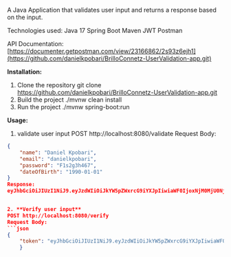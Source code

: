 
A Java Application that validates user input and returns a response based on the input.

Technologies used:
Java 17
Spring Boot
Maven
JWT
Postman

API Documentation:
[https://documenter.getpostman.com/view/23166862/2s93z6ejh1](https://github.com/danielkpobari/BrilloConnetz-UserValidation-app.git)

**Installation:**
1. Clone the repository
git clone https://github.com/danielkpobari/BrilloConnetz-UserValidation-app.git
2. Build the project
./mvnw clean install
3. Run the project
./mvnw spring-boot:run

**Usage:**
1. validate user input
POST http://localhost:8080/validate
Request Body:
```json
{
    "name": "Daniel Kpobari",
    "email": "danielkpobari",
    "password": "F1s2g3h467",
    "dateOfBirth": "1990-01-01"
}
Response:
eyJhbGciOiJIUzI1NiJ9.eyJzdWIiOiJkYW5pZWxrcG9iYXJpIiwiaWF0IjoxNjM0MjU0NjQ3LCJleHAiOjE2Mz```


2. **Verify user input**
POST http://localhost:8080/verify
Request Body:
```json
{
    "token": "eyJhbGciOiJIUzI1NiJ9.eyJzdWIiOiJkYW5pZWxrcG9iYXJpIiwiaWF0IjoxNjM0MjU0NjQ3LCJleHAiOjE2Mz"
    }
   